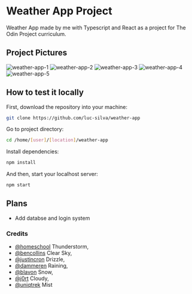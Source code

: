 # Weather App Project

Weather App made by me with Typescript and React as a project for The Odin Project curriculum.

## Project Pictures
![weather-app-1](https://user-images.githubusercontent.com/100732316/235323502-abdad516-5273-4a66-ad0e-dea7ce014993.png)
![weather-app-2](https://user-images.githubusercontent.com/100732316/235323505-d268ba5d-3c5d-4b13-b152-178edd9a47d4.png)
![weather-app-3](https://user-images.githubusercontent.com/100732316/235323510-653c40e7-abf2-4c92-8679-994e2c8e41e8.png)
![weather-app-4](https://user-images.githubusercontent.com/100732316/235323515-9357fcb3-324f-482f-a0b4-d6b909f1383c.png)
![weather-app-5](https://user-images.githubusercontent.com/100732316/235323518-2ff3f593-aee3-47db-b6db-afd2bc736cd8.png)

## How to test it locally

First, download the repository into your machine:
``` bash
git clone https://github.com/luc-silva/weather-app
```

Go to project directory:
``` bash
cd /home/[user]/[location]/weather-app
```

Install dependencies:
``` bash
npm install
```

And then, start your localhost server:
``` bash
npm start
```

## Plans
- Add databse and login system

### Credits
- [@homeschool](https://unsplash.com/@homeschool) Thunderstorm,
- [@bencollins](https://unsplash.com/@bencollins) Clear Sky,
- [@justincron](https://unsplash.com/@justincron) Drizzle,
- [@dammeren](https://unsplash.com/@dammeren) Raining,
- [@blavon](https://unsplash.com/@blavon) Snow,
- [@j0rt](https://unsplash.com/@j0rt) Cloudy,
- [@uniqtrek](https://unsplash.com/@uniqtrek) Mist
